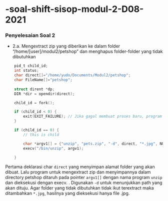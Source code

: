 # -soal-shift-sisop-modul-2-D08-2021

### **Penyelesaian Soal 2**
- 2.a. Mengextract zip yang diberikan ke dalam folder “/home/[user]/modul2/petshop” dan menghapus folder-folder yang tidak dibutuhkan
```c
    pid_t child_id;
    int status;
    char direct[]="/home/yudo/Documents/Modul2/petshop";
    char FileName[]="petshop";
  
    struct dirent *dp;
    DIR *dir = opendir(direct);

    child_id = fork();

    if (child_id < 0) {
        exit(EXIT_FAILURE); // Jika gagal membuat proses baru, program akan berhenti
    }

    if (child_id == 0) {
        // this is child

        char *argv1[] = {"unzip", "pets.zip", "-d", direct, "*.jpg", NULL};
        execv("/bin/unzip", argv1);

    }
```
Pertama deklarasi char `direct` yang menyimpan alamat folder yang akan dibuat. Lalu program untuk mengextract zip dan menyimpannya dalam directory petshop ditaruh pada pointer `argv1[]` dengan nama program `unzip` dan dieksekusi dengan execv. . Digunakan `-d` untuk menunjukkan path yang akan dituju. Agar folder yang tidak dibutuhkan tidak ikut terextract maka ditambahkan `*.jpg`, hasilnya yang dieksekusi hanya file .jpg.
